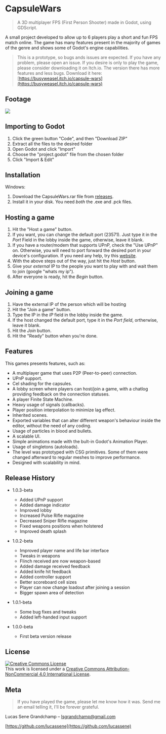 # CapsuleWars
> A 3D multiplayer FPS (First Person Shooter) made in Godot, using GDScript.

A small project developed to allow up to 6 players play a short and fun FPS match online. The game has many features present in the majority of games of the genre and shows some of Godot's engine capabilities.

> This is a prototype, so bugs ands issues are expected. If you have any problem, please open an issue.
> If you desire is only to play the game, please consider downloading it on Itch.io. The version there has more features and less bugs.
> Download it here: [https://busyweasel.itch.io/capsule-wars](https://busyweasel.itch.io/capsule-wars)

## Footage
[![](https://img.youtube.com/vi/ne4kvwK5yFY/0.jpg)](https://youtu.be/ne4kvwK5yFY)

## Importing to Godot

1. Click the green button "Code", and then "Download ZIP"
2. Extract all the files to the desired folder
3. Open Godot and click "Import"
4. Choose the "project.godot" file from the chosen folder
5. Click "Import & Edit"

## Installation

Windows:

1. Download the CapsuleWars.rar file from [releases](https://github.com/lucassene/CapsuleWars/releases).
2. Install it in your disk. You need *both* the .exe and .pck files.

## Hosting a game

1. Hit the "Host a game" button.
2. If you want, you can change the default port (23571). Just type it in the *Port* Field in the lobby inside the game, otherwise, leave it blank.
3. If you have a router/modem that supports UPnP, check the "Use UPnP" on. Otherwise, you will need to port forward the desired port in your device's configuration. If you need any help, try this [website](https://www.noip.com/support/knowledgebase/general-port-forwarding-guide/).
4. With the above steps out of the way, just hit the *Host* button.
5. Give your *external* IP to the people you want to play with and wait them to join (google "whats my ip").
6. After everyone is ready, hit the *Begin* button.

## Joining a game

1. Have the external IP of the person which will be hosting
2. Hit the "Join a game" button.
3. Type the IP in the *IP* field in the lobby inside the game.
4. If the host changed the default port, type it in the *Port field*, ortherwise, leave it blank.
5. Hit the *Join* button.
6. Hit the "Ready" button when you're done.

## Features

This games presents features, such as:
- A multiplayer game that uses P2P (Peer-to-peer) connection.
- UPnP support.
- Cel shading for the capsules.
- A lobby screen where players can host/join a game, with a chatlog providing feedback on the connection statuses.
- A player Finite State Machine.
- Heavy usage of signals (callbacks).
- Player position interpolation to minimize lag effect.
- Inherited scenes.
- Exported variables that can alter different weapon's behaviour inside the editor, without the need of any coding.
- Usage of particles in blood and bullets.
- A scalable UI.
- Simple animations made with the bult-in Godot's Animation Player.
- Usage of singletons (autoloads).
- The level was prototyped with CSG primitives. Some of them were changed afterward to regular meshes to improve performance.
- Designed with scalability in mind.


## Release History
* 1.0.3-beta
    * Added UPnP support
    * Added damage indicator
    * Improved lobby
    * Increased Pulse Rifle magazine
    * Decreased Sniper Rifle magazine
    * Fixed weapons positions when holstered
    * Improved death splash

* 1.0.2-beta
    * Improved player name and life bar interface
    * Tweaks in weapons
    * Flinch received are now weapon-based
    * Added damage received feedback
    * Added knife hit feedback
    * Added controller support
    * Better scoreboard cell sizes
    * Player can now change loadout after joining a session
    * Bigger spawn area of detection

* 1.0.1-beta
    * Some bug fixes and tweaks
    * Added left-handed input support

* 1.0.0-beta
    * First beta version release

## License
<a rel="license" href="http://creativecommons.org/licenses/by-nc/4.0/"><img alt="Creative Commons License" style="border-width:0" src="https://i.creativecommons.org/l/by-nc/4.0/88x31.png" /></a><br />This work is licensed under a <a rel="license" href="http://creativecommons.org/licenses/by-nc/4.0/">Creative Commons Attribution-NonCommercial 4.0 International License</a>.

## Meta

> If you have played the game, please let me know how it was. Send me an email telling it, I'll be forever grateful.

Lucas Sene Grandchamp – lsgrandchamp@gmail.com

[https://github.com/lucassene](https://github.com/lucassene)
